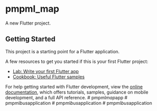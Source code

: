 # pmpml_map

A new Flutter project.

## Getting Started

This project is a starting point for a Flutter application.

A few resources to get you started if this is your first Flutter project:

- [Lab: Write your first Flutter app](https://docs.flutter.dev/get-started/codelab)
- [Cookbook: Useful Flutter samples](https://docs.flutter.dev/cookbook)

For help getting started with Flutter development, view the
[online documentation](https://docs.flutter.dev/), which offers tutorials,
samples, guidance on mobile development, and a full API reference.
#   p m p m l _ m a p _ a p p  
 #   p m p m l _ b u s _ a p p l i c a t i o n  
 #   p m p m l _ b u s _ a p p l i c a t i o n  
 #   p m p m l _ b u s _ a p p l i c a t i o n  
 